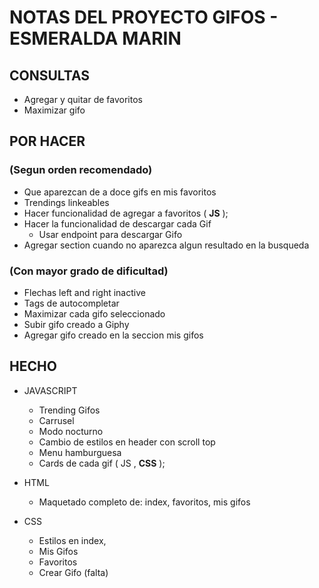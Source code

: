 # NOTAS DEL PROYECTO GIFOS - ESMERALDA MARIN

## CONSULTAS

* Agregar y quitar de favoritos
* Maximizar gifo


## POR HACER 
### (Segun orden recomendado)

* Que aparezcan de a doce gifs en mis favoritos
* Trendings linkeables
* Hacer funcionalidad de agregar a favoritos ( **JS** );
* Hacer la funcionalidad de descargar cada Gif
    * Usar endpoint para descargar Gifo
* Agregar section cuando no aparezca algun resultado en la busqueda


### (Con mayor grado de dificultad)

* Flechas left and right inactive
* Tags de autocompletar
* Maximizar cada gifo seleccionado
* Subir gifo creado a Giphy
* Agregar gifo creado en la seccion mis gifos

## HECHO

* JAVASCRIPT
    * Trending Gifos
    * Carrusel 
    * Modo nocturno
    * Cambio de estilos en header con scroll top
    * Menu hamburguesa
    * Cards de cada gif ( JS , **CSS** );

* HTML
    * Maquetado completo de: index, favoritos, mis gifos

* CSS
    * Estilos en index,
    * Mis Gifos
    * Favoritos
    * Crear Gifo (falta)





